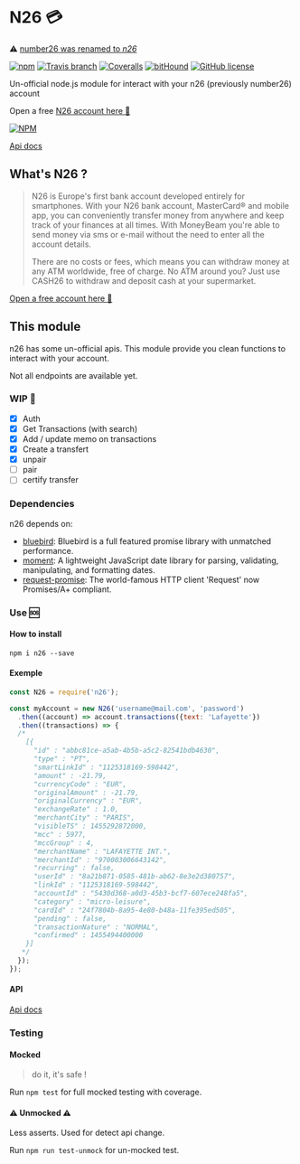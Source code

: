# N26 :credit_card:

:warning: [number26 was renamed to *n26*](https://n26.com/number26-is-n26/)

[![npm](https://img.shields.io/npm/v/n26.svg?maxAge=2592000?style=plastic)](https://www.npmjs.com/package/n26) [![Travis branch](https://img.shields.io/travis/PierrickP/n26/master.svg?maxAge=2592000)](https://travis-ci.org/PierrickP/n26) [![Coveralls](https://img.shields.io/coveralls/jekyll/jekyll.svg?maxAge=2592000)](https://coveralls.io/github/PierrickP/n26) [![bitHound](https://img.shields.io/bithound/dependencies/github/PierrickP/n26.svg?maxAge=2592000)](https://www.bithound.io/github/PierrickP/n26) [![GitHub license](https://img.shields.io/badge/license-MIT-blue.svg)](https://raw.githubusercontent.com/PierrickP/n26/develop/LICENSE.md)

Un-official node.js module for interact with your n26 (previously number26) account

Open a free [N26 account here :gift:](https://my.number26.de/?uc=MZMEF)

[![NPM](https://nodei.co/npm/n26.png)](https://nodei.co/npm/n26/)

[Api docs](http://pierrickpaul.fr/n26/)

## What's N26 ?

> N26 is Europe's first bank account developed entirely for smartphones. With your N26 bank account, MasterCard® and mobile app, you can conveniently transfer money from anywhere and keep track of your finances at all times. With MoneyBeam you're able to send money via sms or e-mail without the need to enter all the account details.
>
> There are no costs or fees, which means you can withdraw money at any ATM worldwide, free of charge. No ATM around you? Just use CASH26 to withdraw and deposit cash at your supermarket.

[Open a free account here :gift:](https://my.number26.de/?uc=MZMEF)

## This module

n26 has some un-official apis.
This module provide you clean functions to interact with your account.

Not all endpoints are available yet.

### WIP :construction:

+ [x] Auth
+ [x] Get Transactions (with search)
+ [x] Add / update memo on transactions
+ [x] Create a transfert
+ [x] unpair
+ [ ] pair
+ [ ] certify transfer

### Dependencies

n26 depends on:

+ [bluebird](https://www.npmjs.com/package/bluebird): Bluebird is a full featured promise library with unmatched performance.
+ [moment](https://www.npmjs.com/package/moment): A lightweight JavaScript date library for parsing, validating, manipulating, and formatting dates.
+ [request-promise](https://www.npmjs.com/package/request-promise): The world-famous HTTP client 'Request' now Promises/A+ compliant.

### Use :sos:

#### How to install

`npm i n26 --save`

#### Exemple

```JavaScript
const N26 = require('n26');

const myAccount = new N26('username@mail.com', 'password')
  .then((account) => account.transactions({text: 'Lafayette'})
  .then((transactions) => {
  /*
    [{
      "id" : "abbc81ce-a5ab-4b5b-a5c2-82541bdb4630",
      "type" : "PT",
      "smartLinkId" : "1125318169-598442",
      "amount" : -21.79,
      "currencyCode" : "EUR",
      "originalAmount" : -21.79,
      "originalCurrency" : "EUR",
      "exchangeRate" : 1.0,
      "merchantCity" : "PARIS",
      "visibleTS" : 1455292872000,
      "mcc" : 5977,
      "mccGroup" : 4,
      "merchantName" : "LAFAYETTE INT.",
      "merchantId" : "970003006643142",
      "recurring" : false,
      "userId" : "8a21b871-0585-481b-ab62-8e3e2d380757",
      "linkId" : "1125318169-598442",
      "accountId" : "5430d368-a0d3-45b3-bcf7-607ece248fa5",
      "category" : "micro-leisure",
      "cardId" : "24f7804b-8a95-4e80-b48a-11fe395ed505",
      "pending" : false,
      "transactionNature" : "NORMAL",
      "confirmed" : 1455494400000
    }]
   */
  });
});
```

#### API

[Api docs](http://pierrickpaul.fr/n26/)

### Testing

#### Mocked

> do it, it's safe !

Run `npm test` for full mocked testing with coverage.

#### :warning: Unmocked :warning:

Less asserts. Used for detect api change.

Run `npm run test-unmock` for un-mocked test.
